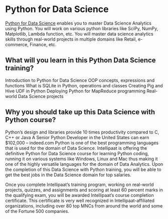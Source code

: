 # Python for Data Science

[Python for Data Science](https://intellipaat.com/python-for-data-science-training/) enables you to master Data Science Analytics using Python. You will work on various python libraries like SciPy, NumPy, Matplotlib, Lambda function, etc. You will master data science analytics skills through real-world projects in multiple domains like Retail, e-commerce, Finance, etc.

## What will you learn in this Python Data Science training?

Introduction to Python for Data Science
OOP concepts, expressions and functions
What is SQLite in Python, operations and classes
Creating Pig and Hive UDF in Python
Deploying Python for MapReduce programming
Real-world Data Science projects

## Why you should take up this Data Science with Python course?

Python’s design and libraries provide 10 times productivity compared to C, C++ or Java
A Senior Python Developer in the United States can earn $102,000 – indeed.com
Python is one of the best programming languages that is used for the domain of Data Science. Intellipaat is offering the definitive Python for Data Science course for learning Python coding, running it on various systems like Windows, Linux and Mac thus making it one of the highly versatile languages for the domain of Data Analytics. Upon the completion of this Data Science with Python training, you will be able to get the best jobs in the Data Science domain for top salaries.

Once you complete Intellipaat’s training program, working on real-world projects, quizzes, and assignments and scoring at least 60 percent marks in the qualifying exam, you will be awarded Intellipaat’s course completion certificate. This certificate is very well recognized in Intellipaat-affiliated organizations, including over 80 top MNCs from around the world and some of the Fortune 500 companies.
